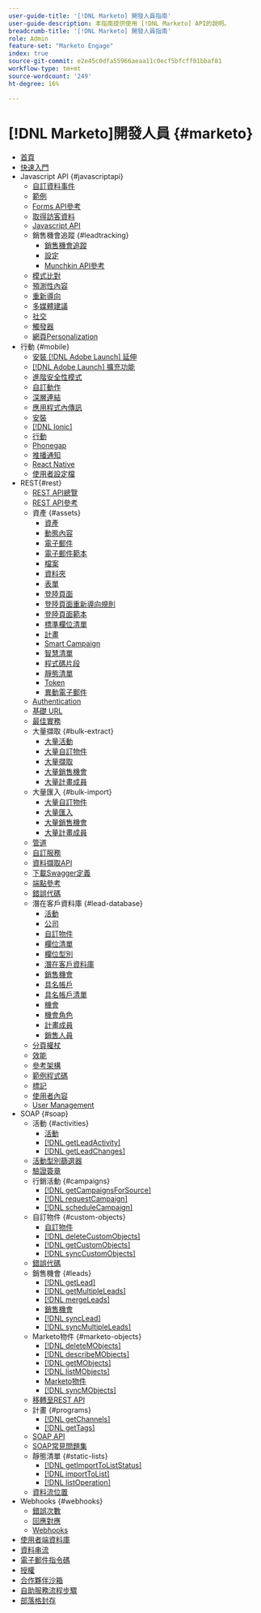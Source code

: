 ```yaml
---
user-guide-title: '[!DNL Marketo] 開發人員指南'
user-guide-description: 本指南提供使用 [!DNL Marketo] API的說明。
breadcrumb-title: '[!DNL Marketo] 開發人員指南'
role: Admin
feature-set: "Marketo Engage"
index: true
source-git-commit: e2e45c0dfa55966aeaa11c0ecf5bfcff01bbaf81
workflow-type: tm+mt
source-wordcount: '249'
ht-degree: 16%

---
```



# [!DNL Marketo]開發人員 {#marketo}

- [首頁](home.md)
- [快速入門](getting-started.md)
- Javascript API {#javascriptapi}
   - [自訂資料事件](javascript-api/custom-data-events.md)
   - [範例](javascript-api/examples.md)
   - [Forms API參考](javascript-api/forms-api-reference.md)
   - [取得訪客資料](javascript-api/get-visitor-data.md)
   - [Javascript API](javascript-api/javascript-api.md)
   - 銷售機會追蹤 {#leadtracking}
      - [銷售機會追蹤](javascript-api/lead-tracking.md)
      - [設定](javascript-api/configuration.md)
      - [Munchkin API參考](javascript-api/api-reference.md)
   - [模式比對](javascript-api/pattern-match.md)
   - [預測性內容](javascript-api/predictive-content.md)
   - [重新導向](javascript-api/redirect.md)
   - [多媒體建議](javascript-api/rich-media-recommendation.md)
   - [社交](javascript-api/social.md)
   - [觸發器](javascript-api/triggers.md)
   - [網頁Personalization](javascript-api/web-personalization.md)
- 行動 {#mobile}
   - [安裝 [!DNL Adobe Launch] 延伸](mobile/adobe-launch-extension-installation.md)
   - [[!DNL Adobe Launch] 擴充功能](mobile/adobe-launch-extension.md)
   - [進階安全性模式](mobile/advanced-security-access-mode.md)
   - [自訂動作](mobile/custom-actions.md)
   - [深層連結](mobile/enabling-deep-links-in-your-app.md)
   - [應用程式內傳訊](mobile/in-app-messages.md)
   - [安裝](mobile/installation.md)
   - [[!DNL Ionic]](mobile/ionic.md)
   - [行動](mobile/mobile.md)
   - [Phonegap](mobile/phonegap.md)
   - [推播通知](mobile/push-notifications.md)
   - [React Native](mobile/react-native.md)
   - [使用者設定檔](mobile/user-profiles.md)
- REST{#rest}
   - [REST API總覽](rest-api/rest-api.md)
   - [REST API參考](https://developer.adobe.com/marketo-apis/)
   - 資產 {#assets}
      - [資產](rest-api/assets.md)
      - [動態內容](rest-api/dynamic-content.md)
      - [電子郵件](rest-api/emails.md)
      - [電子郵件範本](rest-api/email-templates.md)
      - [檔案](rest-api/files.md)
      - [資料夾](rest-api/folders.md)
      - [表單](rest-api/forms.md)
      - [登陸頁面](rest-api/landing-pages.md)
      - [登陸頁面重新導向規則](rest-api/landing-page-redirect-rules.md)
      - [登陸頁面範本](rest-api/landing-page-templates.md)
      - [標準欄位清單](rest-api/list-of-standard-fields.md)
      - [計畫](rest-api/programs.md)
      - [Smart Campaign](rest-api/smart-campaigns.md)
      - [智慧清單](rest-api/smart-lists.md)
      - [程式碼片段](rest-api/snippets.md)
      - [靜態清單](rest-api/static-lists.md)
      - [Token](rest-api/tokens.md)
      - [異動電子郵件](rest-api/transactional-email.md)
   - [Authentication](rest-api/authentication.md)
   - [基礎 URL](rest-api/base-url.md)
   - [最佳實務](rest-api/marketo-integration-best-practices.md)
   - 大量擷取 {#bulk-extract}
      - [大量活動](rest-api/bulk-activity-extract.md)
      - [大量自訂物件](rest-api/bulk-custom-object-extract.md)
      - [大量擷取](rest-api/bulk-extract.md)
      - [大量銷售機會](rest-api/bulk-lead-extract.md)
      - [大量計畫成員](rest-api/bulk-program-member-extract.md)
   - 大量匯入 {#bulk-import}
      - [大量自訂物件](rest-api/bulk-custom-object-import.md)
      - [大量匯入](rest-api/bulk-import.md)
      - [大量銷售機會](rest-api/bulk-lead-import.md)
      - [大量計畫成員](rest-api/bulk-program-member-import.md)
   - [管道](rest-api/channels.md)
   - [自訂服務](rest-api/custom-services.md)
   - [資料擷取API](rest-api/data-ingestion.md)
   - [下載Swagger定義](rest-api/swagger.md)
   - [端點參考](rest-api/endpoint-reference.md)
   - [錯誤代碼](rest-api/error-codes.md)
   - 潛在客戶資料庫 {#lead-database}
      - [活動](rest-api/activities.md)
      - [公司](rest-api/companies.md)
      - [自訂物件](rest-api/custom-objects.md)
      - [欄位清單](rest-api/fields.md)
      - [欄位型別](rest-api/field-types.md)
      - [潛在客戶資料庫](rest-api/lead-database.md)
      - [銷售機會](rest-api/leads.md)
      - [具名帳戶](rest-api/named-accounts.md)
      - [具名帳戶清單](rest-api/named-account-lists.md)
      - [機會](rest-api/opportunities.md)
      - [機會角色](rest-api/opportunity-roles.md)
      - [計畫成員](rest-api/program-members.md)
      - [銷售人員](rest-api/sales-persons.md)
   - [分頁權杖](rest-api/paging-tokens.md)
   - [效能](rest-api/performance.md)
   - [參考架構](rest-api/reference-architectures.md)
   - [範例程式碼](https://github.com/Marketo/REST-Sample-Code)
   - [標記](rest-api/tags.md)
   - [使用者內容](rest-api/user-context.md)
   - [User Management](rest-api/user-management.md)
- SOAP {#soap}
   - 活動 {#activities}
      - [活動](soap-api/activities.md)
      - [[!DNL getLeadActivity]](soap-api/getleadactivity.md)
      - [[!DNL getLeadChanges]](soap-api/getleadchanges.md)
   - [活動型別篩選器](soap-api/activity-type-filters.md)
   - [驗證簽章](soap-api/authentication-signature.md)
   - 行銷活動 {#campaigns}
      - [[!DNL getCampaignsForSource]](soap-api/getcampaignsforsource.md)
      - [[!DNL requestCampaign]](soap-api/requestcampaign.md)
      - [[!DNL scheduleCampaign]](soap-api/schedulecampaign.md)
   - 自訂物件 {#custom-objects}
      - [自訂物件](soap-api/custom-objects.md)
      - [[!DNL deleteCustomObjects]](soap-api/deletecustomobjects.md)
      - [[!DNL getCustomObjects]](soap-api/getcustomobjects.md)
      - [[!DNL syncCustomObjects]](soap-api/synccustomobjects.md)
   - [錯誤代碼](soap-api/error-codes.md)
   - 銷售機會 {#leads}
      - [[!DNL getLead]](soap-api/getlead.md)
      - [[!DNL getMultipleLeads]](soap-api/getmultipleleads.md)
      - [[!DNL mergeLeads]](soap-api/mergeleads.md)
      - [銷售機會](soap-api/leads.md)
      - [[!DNL syncLead]](soap-api/synclead.md)
      - [[!DNL syncMultipleLeads]](soap-api/syncmultipleleads.md)
   - Marketo物件 {#marketo-objects}
      - [[!DNL deleteMObjects]](soap-api/deletemobjects.md)
      - [[!DNL describeMObjects]](soap-api/describemobject.md)
      - [[!DNL getMObjects]](soap-api/getmobjects.md)
      - [[!DNL listMObjects]](soap-api/listmobjects.md)
      - [Marketo物件](soap-api/marketo-objects.md)
      - [[!DNL syncMObjects]](soap-api/syncmobjects.md)
   - [移轉至REST API](soap-api/migration.md)
   - 計畫 {#programs}
      - [[!DNL getChannels]](soap-api/getchannels.md)
      - [[!DNL getTags]](soap-api/gettags.md)
   - [SOAP API](soap-api/soap-api.md)
   - [SOAP常見問題集](soap-api/soap-faq.md)
   - 靜態清單 {#static-lists}
      - [[!DNL getImportToListStatus]](soap-api/getimporttoliststatus.md)
      - [[!DNL importToList]](soap-api/importtolist.md)
      - [[!DNL listOperation]](soap-api/listoperation.md)
   - [資料流位置](soap-api/stream-position.md)
- Webhooks {#webhooks}
   - [錯誤次數](webhooks/errors.md)
   - [回應對應](webhooks/response-mappings.md)
   - [Webhooks](webhooks/webhooks.md)
- [使用者端資料庫](https://github.com/Marketo/Community-Supported-Client-Libraries)
- [資料串流](data-streams.md)
- [電子郵件指令碼](email-scripting.md)
- [授權](api-license.md)
- [合作夥伴沙箱](partner-sandbox.md)
- [自助服務流程步驟](self-service-flow-steps.md)
- [部落格封存](blog.md)
